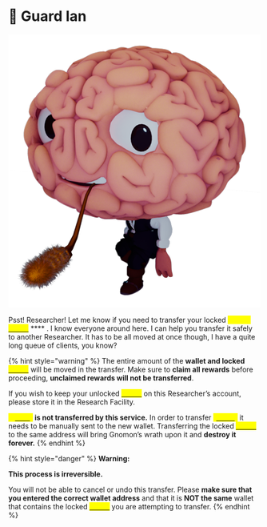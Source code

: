 # 💂 Guard Ian

![](../../../.gitbook/assets/GuardIan.png)

Psst! Researcher! Let me know if you need to transfer your locked <mark style="color:yellow;">**Cortex**</mark> [<mark style="color:yellow;">**\[CRX\]**</mark>](../../../how-it-works/brain-cell-token.md) **** . I know everyone around here. I can help you transfer it safely to another Researcher. It has to be all moved at once though, I have a quite long queue of clients, you know?

{% hint style="warning" %}
The entire amount of the **wallet and locked** [<mark style="color:yellow;">**\[CRX\]**</mark>](../../../how-it-works/brain-cell-token.md) will be moved in the transfer. Make sure to **claim all rewards** before proceeding, **unclaimed rewards will not be transferred**.

&#x20;If you wish to keep your unlocked [<mark style="color:yellow;">**\[CRX\]**</mark>](../../../how-it-works/brain-cell-token.md) on this Researcher’s account, please store it in the Research Facility.&#x20;

<mark style="color:yellow;">**\[x**</mark>[<mark style="color:yellow;">**CRX\]**</mark>](../../../how-it-works/brain-cell-token.md) **is not transferred by this service.** In order to transfer [<mark style="color:yellow;">**\[xCRX\]**</mark>](../../../how-it-works/brain-cell-token.md) it needs to be manually sent to the new wallet. Transferring the locked [<mark style="color:yellow;">**\[CRX\]**</mark>](../../../how-it-works/brain-cell-token.md) to the same address will bring Gnomon’s wrath upon it and **destroy it forever.**
{% endhint %}

{% hint style="danger" %}
**Warning:**&#x20;

**This process is irreversible.**&#x20;

You will not be able to cancel or undo this transfer. Please **make sure that you entered the correct wallet address** and that it is **NOT the same** wallet that contains the locked [<mark style="color:yellow;">**\[CRX\]**</mark>](../../../how-it-works/brain-cell-token.md) you are attempting to transfer.
{% endhint %}
